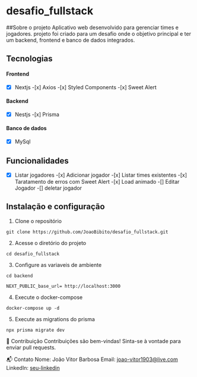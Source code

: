 # desafio_fullstack

##Sobre o projeto
Aplicativo web desenvolvido para gerenciar times e jogadores. projeto foi criado para um desafio onde o objetivo principal e ter um backend, frontend e banco de dados integrados.

## Tecnologias

#### Frontend

-[x] Nextjs -[x] Axios -[x] Styled Components -[x] Sweet Alert

#### Backend

-[x] Nestjs -[x] Prisma

#### Banco de dados

-[x] MySql

## Funcionalidades

-[x] Listar jogadores -[x] Adicionar jogador -[x] Listar times existentes -[x] Taratamento de erros com Sweet Alert -[x] Load animado
-[] Editar Jogador
-[] deletar jogador

## Instalação e configuração

1. Clone o repositório

```
git clone https://github.com/JoaoBibito/desafio_fullstack.git
```

2. Acesse o diretório do projeto

```
cd desafio_fullstack
```

3. Configure as variaveis de ambiente

```
cd backend
```

```
NEXT_PUBLIC_base_url= http://localhost:3000
```

4. Execute o docker-compose

```
docker-compose up -d
```

5. Execute as migrations do prisma

```
npx prisma migrate dev
```

🤝 Contribuição
Contribuições são bem-vindas! Sinta-se à vontade para enviar pull requests.

📬 Contato
Nome: João Vitor Barbosa
Email: joao-vitor1903@live.com  
LinkedIn: [seu-linkedin](https://www.linkedin.com/in/joao-vitor-bibito/)
